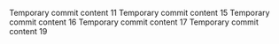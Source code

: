 Temporary commit content 11
Temporary commit content 15
Temporary commit content 16
Temporary commit content 17
Temporary commit content 19
